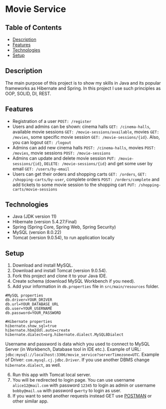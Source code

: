 # Movie Service

## Table of Contents

- [Description](#description)
- [Features](#features)
- [Technologies](#technologies)
- [Setup](#setup)

## Description
The main purpose of this project is to show my skills in Java and its popular frameworks as Hibernate and Spring. 
In this project I use such principles as OOP, SOLID, DI, REST.

## Features
- Registration of a user `POST: /register`
- Users and admins can be shown: cinema halls `GET: /cinema-halls`,
  available movie sessions `GET: /movie-sessions/available`,
  movies `GET: /movies`, some specific movie session `GET: /movie-sessions/{id}`. Also, you can logout `GET: /logout`
- Admins can add new cinema halls `POST: /cinema-halls`, movies `POST: /movies`,
movie sessions `POST: /movie-sessions`
- Admins can update and delete movie session `PUT: /movie-sessions/{id}`, 
`DELETE: /movie-sessions/{id}` and get some user by email `GET: /users/by-email`
- Users can get their orders and shopping carts `GET: /orders`, `GET: /shopping-carts/by-user`, 
complete orders `POST: /orders/complete` and add tickets to some movie session to the shopping cart `PUT: /shopping-carts/movie-sessions`

## Technologies
- Java (JDK version 11)
- Hibernate (version 5.4.27.Final)
- Spring (Spring Core, Spring Web, Spring Security)
- MySQL (version 8.0.22)
- Tomcat (version 9.0.54), to run application locally

## Setup
1. Download and install MySQL.
2. Download and install Tomcat (version 9.0.54).
3. Fork this project and clone it to your Java IDE.
4. Create schema (download MySQL Workbench if you need).
5. Add your information in `db.properties` file in `src/main/resources` folder.

```
#MySQL properties
db.driver=YOUR_DRIVER
db.url=YOUR_DATABASE_URL
db.user=YOUR_USERNAME
db.password=YOUR_PASSWORD

#Hibernate properties
hibernate.show_sql=true
hibernate.hbm2ddl.auto=create
hibernate.dialect=org.hibernate.dialect.MySQL8Dialect
```

Username and password is data which you used to connect to MySQL Server (in Workbench, Database tool in IDE etc.).
Example of URL: `jdbc:mysql://localhost:3306/movie_service?serverTimezone=UTC`.
Example of Driver: `com.mysql.cj.jdbc.Driver`.
If you use another DBMS change `hibernate.dialect`, as well.

6. Run this app with Tomcat local server.
7. You will be redirected to login page. You can use username `alice12@mail.com` with password `12345` to login as admin or
username `bobby@mail.ua` with password `qwerty` to login as user.
8. If you want to send another requests instead GET use [POSTMAN](https://www.postman.com/) or other similar app.
